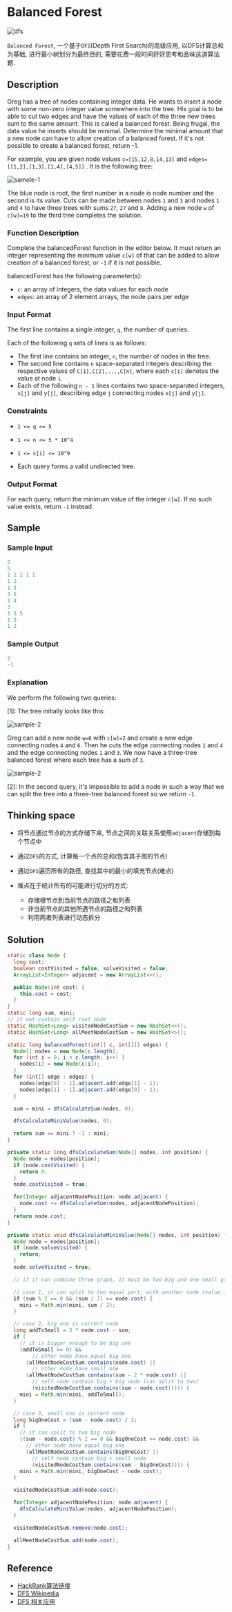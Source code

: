 # Balanced Forest

![dfs](https://image.cjyong.com/dfs-sample.jpeg)

`Balanced Forest`, 一个基于`DFS`(Depth First Search)的高级应用, 以DFS计算总和为基础, 进行最小树划分为最终目的, 需要花费一段时间好好思考和品味这道算法题.

## Description

Greg has a tree of nodes containing integer data. He wants to insert a node with some non-zero integer value somewhere into the tree. His goal is to be able to cut two edges and have the values of each of the three new trees sum to the same amount. This is called a balanced forest. Being frugal, the data value he inserts should be minimal. Determine the minimal amount that a new node can have to allow creation of a balanced forest. If it's not possible to create a balanced forest, return -1.

For example, you are given node values `c=[15,12,8,14,13]` and `edges=[[1,2],[1,3],[1,4],[4,5]]` . It is the following tree:

![samole-1](https://image.cjyong.com/forestExample-1.png)

The blue node is root, the first number in a node is node number and the second is its value. Cuts can be made between nodes `1` and `3` and nodes `1` and `4` to have three trees with sums `27`, `27` and `8`. Adding a new node `w` of `c[w]=19` to the third tree completes the solution.

### Function Description

Complete the balancedForest function in the editor below. It must return an integer representing the minimum value `c[w]` of that can be added to allow creation of a balanced forest, or `-1` if it is not possible.

balancedForest has the following parameter(s):

- `c`: an array of integers, the data values for each node
- `edges`: an array of 2 element arrays, the node pairs per edge

### Input Format

The first line contains a single integer, `q`, the number of queries.

Each of the following `q` sets of lines is as follows:

- The first line contains an integer, `n`, the number of nodes in the tree.
- The second line contains `n` space-separated integers describing the respective values of `C[1],C[2],...,C[n]`, where each `c[i]` denotes the value at node `i`.
- Each of the following `n - 1` lines contains two space-separated integers, `x[j]` and `y[j]`, describing edge `j` connecting nodes `x[j]` and `y[j]`.

### Constraints

- `1 <= q <= 5`

- `1 <= n <= 5 * 10^4`

- `1 <= c[i] <= 10^9`

- Each query forms a valid undirected tree.

### Output Format

For each query, return the minimum value of the integer `c[w]`. If no such value exists, return `-1` instead.

## Sample

### Sample Input

```java
2
5
1 2 2 1 1
1 2
1 3
3 5
1 4
3
1 3 5
1 3
1 2
```

### Sample Output

```java
2
-1
```

### Explanation

We perform the following two queries:

[1]: The tree initially looks like this:

![sample-2](https://image.cjyong.com/forestSample-2.png)

Greg can add a new node `w=6` with `c[w]=2` and create a new edge connecting nodes `4` and `6`. Then he cuts the edge connecting nodes `1` and `4` and the edge connecting nodes `1` and `3`. We now have a three-tree balanced forest where each tree has a sum of `3`.

![sample-2](https://image.cjyong.com/forestSample-3.png)

[2]: In the second query, it's impossible to add a node in such a way that we can split the tree into a three-tree balanced forest so we return `-1`.

## Thinking space

- 将节点通过节点的方式存储下来, 节点之间的关联关系使用`adjacent`存储到每个节点中
- 通过`DFS`的方式, 计算每一个点的总和(包含其子图的节点)
- 通过`DFS`遍历所有的路径, 查找其中的最小的填充节点(难点)
- 难点在于统计所有的可能进行切分的方式:

  - 存储根节点到当前节点的路径之和列表
  - 非当前节点的其他所遇节点的路径之和列表
  - 利用两者列表进行动态拆分

## Solution

```java
static class Node {
  long cost;
  boolean costVisited = false, solveVisited = false;
  ArrayList<Integer> adjacent = new ArrayList<>();

  public Node(int cost) {
    this.cost = cost;
  }
}
static long sum, mini;
// it not contain self root node
static HashSet<Long> visitedNodeCostSum = new HashSet<>();
static HashSet<Long> allMeetNodeCostSum = new HashSet<>();

static long balancedForest(int[] c, int[][] edges) {
  Node[] nodes = new Node[c.length];
  for (int i = 0; i < c.length; i++) {
    nodes[i] = new Node(c[i]);
  }
  for (int[] edge : edges) {
    nodes[edge[0] - 1].adjacent.add(edge[1] - 1);
    nodes[edge[1] - 1].adjacent.add(edge[0] - 1);
  }

  sum = mini = dfsCalculateSum(nodes, 0);

  dfsCalculateMiniValue(nodes, 0);

  return sum == mini ? -1 : mini;
}

private static long dfsCalculateSum(Node[] nodes, int position) {
  Node node = nodes[position];
  if (node.costVisited) {
    return 0;
  }
  node.costVisited = true;

  for(Integer adjacentNodePosition: node.adjacent) {
    node.cost += dfsCalculateSum(nodes, adjacentNodePosition);
  }
  return node.cost;
}

private static void dfsCalculateMiniValue(Node[] nodes, int position) {
  Node node = nodes[position];
  if (node.solveVisited) {
    return;
  }
  node.solveVisited = true;

  // if it can combine three graph, it must be two big and one small graph

  // case 1, it can split to two equal part, with another node (value is sum / 2)
  if (sum % 2 == 0 && (sum / 2) == node.cost) {
    mini = Math.min(mini, sum / 2);
  }

  // case 2, big one is current node
  long addToSmall = 3 * node.cost - sum;
  if (
    // it is bigger enough to be big one
    (addToSmall >= 0) &&
        // other node have equal big one
      (allMeetNodeCostSum.contains(node.cost) ||
        // other node have small one
      (allMeetNodeCostSum.contains(sum - 2 * node.cost) ||
        // self node contain big + big node (can split to two)
        (visitedNodeCostSum.contains(sum - node.cost))))) {
    mini = Math.min(mini, addToSmall);
  }

  // case 3, small one is current node
  long bigOneCost = (sum - node.cost) / 2;
  if (
    // it can split to two big node
    ((sum - node.cost) % 2 == 0 && bigOneCost >= node.cost) &&
      // other node have equal big one
      (allMeetNodeCostSum.contains(bigOneCost) ||
        // self node contain big + small node
        (visitedNodeCostSum.contains(sum - bigOneCost)))) {
    mini = Math.min(mini, bigOneCost - node.cost);
  }

  visitedNodeCostSum.add(node.cost);

  for(Integer adjacentNodePosition: node.adjacent) {
    dfsCalculateMiniValue(nodes, adjacentNodePosition);
  }

  visitedNodeCostSum.remove(node.cost);

  allMeetNodeCostSum.add(node.cost);
}
```

## Reference

- [HackRank算法链接](https://www.hackerrank.com/challenges/balanced-forest)
- [DFS Wikipedia](https://en.wikipedia.org/wiki/Depth-first_search)
- [DFS 相关应用](https://blog.csdn.net/weixin_43272781/article/details/82959089)
